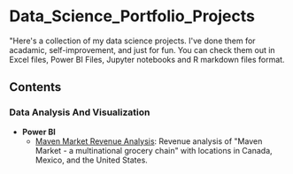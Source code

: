 # Data_Science_Portfolio_Projects

"Here's a collection of my data science projects. I've done them for acadamic, self-improvement, and just for fun. You can check them out in Excel files, Power BI Files, Jupyter notebooks and R markdown files format.

## Contents

### Data Analysis And Visualization
  - **Power BI**
    - [Maven Market Revenue Analysis](https://github.com/Sid-TheAnalyst/Data_Science_Portfolio_Projects/tree/main/Maven_Analytics_Project): Revenue analysis of "Maven Market - a multinational grocery chain" with locations in Canada, Mexico, and the United States.


